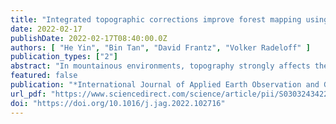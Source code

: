 ```yaml
---
title: "Integrated topographic corrections improve forest mapping using Landsat imagery"
date: 2022-02-17
publishDate: 2022-02-17T08:40:00.0Z
authors: [ "He Yin", "Bin Tan", "David Frantz", "Volker Radeloff" ]
publication_types: ["2"]
abstract: "In mountainous environments, topography strongly affects the reflectance due to illumination effects and cast shadows, which introduce errors in land cover classifications. However, topographic correction is not routinely implemented in standard data pre-processing chains (e.g., Landsat Analysis Ready Data), and there is a lack of consensus whether topographic correction is necessary, and if so, how to conduct it. Furthermore, methods that correct simultaneously for atmospheric and topographic effects are becoming available, but they have not been compared directly. Our objects were to investigate (1) the effectiveness of two topographic correction approaches that integrate atmospheric and topographic correction, (2) improvements in classification accuracy when analyzing topographically corrected single-date imagery (14 July 2016 and 2 October 2016), versus a full Landsat time series from 2014 to 2016, and 3) improvements in classification accuracy when including additional terrain information (i.e. topographic slope, elevation, and aspect). We developed a physical based model and compared it with an enhanced C-correction, both of which integrate atmospheric and topographic correction. We compared classification accuracies with and without topographic correction using combinations of single-date imagery, image composites and spectral-temporal metrics generated from the full Landsat time series, and additional terrain information in the Caucasus Mountains. We found that both the enhanced C-correction and the physical model performed very well and largely eliminated the correlation (Pearson’s correlation coefficient r ranges from 0.06 to 0.24) between surface reflectance and illumination condition, but the physical model performed best (r ranges from 0.05 to 0.11). Both image composites, and spectral-temporal metrics generated from corrected imagery, resulted in significantly (p ≤ 0.05) higher classification accuracies and better forest classifications, especially for the mixed forests. Adding terrain information reduced classification error significantly, but not as much as topographic correction. In summary, topographic correction remains necessary, even when analyzing a full Landsat time series and including a digital elevation model in the classification. We recommend that topographic correction should be applied when analyzing Landsat satellite imagery in mountainous region for forest cover classification."
featured: false
publication: "*International Journal of Applied Earth Observation and Geoinformation*"
url_pdf: "https://www.sciencedirect.com/science/article/pii/S0303243422000423"
doi: "https://doi.org/10.1016/j.jag.2022.102716"
---
```


